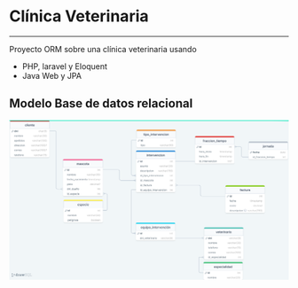 # Clínica Veterinaria
---

Proyecto ORM sobre una clínica veterinaria usando

- PHP, laravel y Eloquent
- Java Web y JPA

## Modelo Base de datos relacional 

<img src="imagenes/modelo-relacional-v3.png" alt="Modelo relacional sobre la clínica veterinaria">

